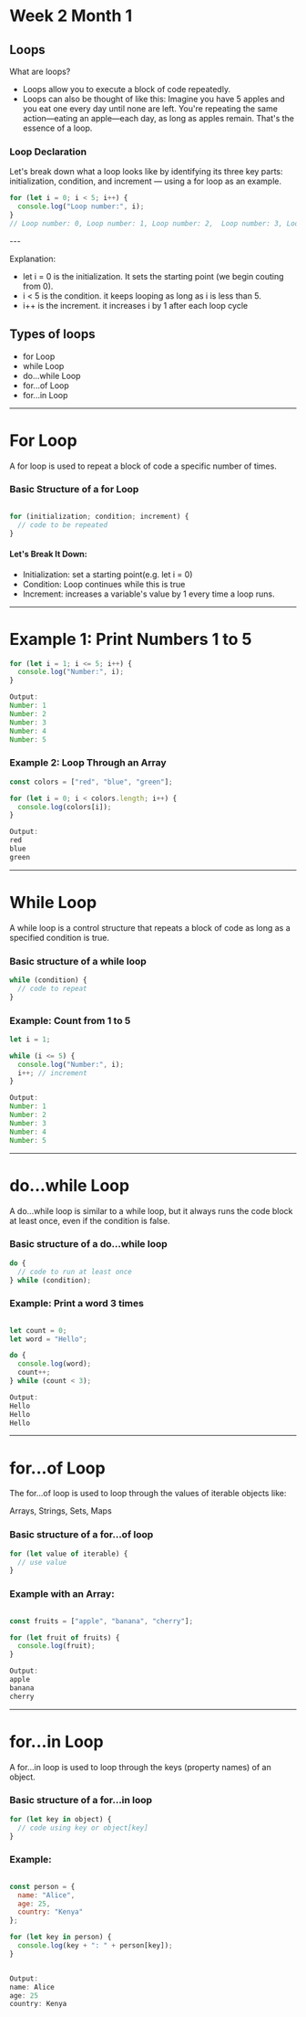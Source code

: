 
# Week 2 Month 1

## Loops
What are loops?
- Loops allow you to execute a block of code repeatedly.
- Loops can also be thought of like this: Imagine you have 5 apples and you eat one every day until none are left. You're repeating the same action—eating an apple—each day, as long as apples remain. That's the essence of a loop.

### Loop Declaration
Let's break down what a loop looks like by identifying its three key parts: initialization, condition, and increment — using a for loop as an example.
<div grid="~ cols- gap-2" m="t-2">

```js
for (let i = 0; i < 5; i++) {
  console.log("Loop number:", i);
} 
// Loop number: 0, Loop number: 1, Loop number: 2,  Loop number: 3, Loop number: 4
```
</div>
---

Explanation:
- let i = 0 is the initialization. It sets the starting point (we begin couting from 0).
- i < 5 is the condition. it keeps looping as long as i is less than 5.
- i++ is the increment. it increases i by 1 after each loop cycle

## Types of loops
- for Loop
- while Loop
- do...while Loop
- for...of Loop
- for...in Loop

---

# For Loop
A for loop is used to repeat a block of code a specific number of times.

### Basic Structure of a for Loop

```js

for (initialization; condition; increment) {
  // code to be repeated
}


```

#### Let's Break It Down:
- Initialization: set a starting point(e.g. let i = 0)
- Condition: 	Loop continues while this is true
- Increment: increases a variable's value by 1 every time a loop runs.

---

# Example 1: Print Numbers 1 to 5
```js
for (let i = 1; i <= 5; i++) {
  console.log("Number:", i);
}

Output:
Number: 1
Number: 2
Number: 3
Number: 4
Number: 5

```

### Example 2: Loop Through an Array
```js
const colors = ["red", "blue", "green"];

for (let i = 0; i < colors.length; i++) {
  console.log(colors[i]);
}

Output:
red
blue
green

```

---

# While Loop
A while loop is a control structure that repeats a block of code as long as a specified condition is true.

### Basic structure of a while loop
```js
while (condition) {
  // code to repeat
}

```

### Example: Count from 1 to 5
```js
let i = 1;

while (i <= 5) {
  console.log("Number:", i);
  i++; // increment
}

Output:
Number: 1
Number: 2
Number: 3
Number: 4
Number: 5

```
---

# do...while Loop
A do...while loop is similar to a while loop, but it always runs the code block at least once, even if the condition is false.

### Basic structure of a do...while loop
```js
do {
  // code to run at least once
} while (condition);

```

### Example: Print a word 3 times
```js

let count = 0;
let word = "Hello";

do {
  console.log(word);
  count++;
} while (count < 3);

Output:
Hello
Hello
Hello

```
---

# for...of Loop

The for...of loop is used to loop through the values of iterable objects like:

Arrays, Strings, Sets, Maps

### Basic structure of a for...of loop

```js
for (let value of iterable) {
  // use value
}

```

###  Example with an Array:
```js

const fruits = ["apple", "banana", "cherry"];

for (let fruit of fruits) {
  console.log(fruit);
}

Output:
apple
banana
cherry

```

---

# for...in Loop
A for...in loop is used to loop through the keys (property names) of an object.

### Basic structure of a for...in loop
```js
for (let key in object) {
  // code using key or object[key]
}

```

###  Example:
```js

const person = {
  name: "Alice",
  age: 25,
  country: "Kenya"
};

for (let key in person) {
  console.log(key + ": " + person[key]);
}


Output:
name: Alice
age: 25
country: Kenya

```
